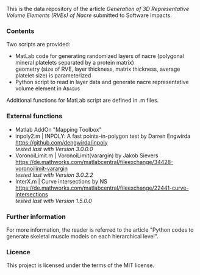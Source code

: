 

This is the data repository of the article *Generation of 3D Representative Volume Elements (RVEs) of Nacre* submitted to Software Impacts.

### Contents

Two scripts are provided:
* MatLab code for generating randomized layers of nacre (polygonal mineral
  platelets separated by a protein matrix) \
  geometry (size of RVE, layer thickness, matrix thickness, average platelet size) is parameterized
* Python script to read in layer data and generate nacre representative volume element
    in <span style="font-variant:small-caps;">Abaqus</span> 


Additional functions for MatLab script are defined in .m files.


### External functions
   - Matlab AddOn "Mapping Toolbox"
   - inpoly2.m | INPOLY: A fast points-in-polygon test by Darren Engwirda \
     https://github.com/dengwirda/inpoly \
     *tested last with Version 3.0.0.0* 
   - VoronoiLimit.m | VoronoiLimit(vararg​in) by Jakob Sievers \
     https://de.mathworks.com/matlabcentral/fileexchange/34428-voronoilimit-varargin \
     *tested last with Version 3.0.2.2* 
   - InterX.m | Curve intersections by NS \
     https://de.mathworks.com/matlabcentral/fileexchange/22441-curve-intersections \
     *tested last with Version 1.5.0.0*


### Further information

For more information, the reader is referred to the article "Python codes to generate skeletal muscle models on each hierarchical level".

### Licence

This project is licensed under the terms of the MIT license.
